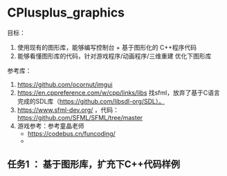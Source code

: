 # CPlusplus_graphics
目标：
1. 使用现有的图形库，能够编写控制台 + 基于图形化的 C++程序代码
2. 能够看懂图形库的代码，针对游戏程序/动画程序/三维重建 优化下图形库

参考库：
1. https://github.com/ocornut/imgui 
2. https://en.cppreference.com/w/cpp/links/libs  找sfml，放弃了基于C语言完成的SDL库（https://github.com/libsdl-org/SDL）。
3. https://www.sfml-dev.org/ ，代码：https://github.com/SFML/SFML/tree/master
4. 游戏参考：参考童晶老师
    -  https://codebus.cn/funcoding/
    - 

## 任务1 ： 基于图形库，扩充下C++代码样例